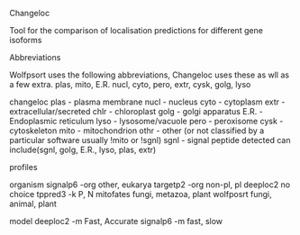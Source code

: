 Changeloc

Tool for the comparison of localisation predictions for different gene isoforms

Abbreviations

Wolfpsort uses the following abbreviations, Changeloc uses these as wll as a few extra. 
plas, mito, E.R. nucl, cyto, pero, extr, cysk, golg, lyso

changeloc
plas - plasma membrane
nucl - nucleus
cyto - cytoplasm
extr - extracellular/secreted
chlr - chloroplast
golg - golgi apparatus
E.R. - Endoplasmic reticulum
lyso - lysosome/vacuole
pero - peroxisome
cysk - cytoskeleton
mito - mitochondrion
othr - other (or not classified by a particular software usually !mito or !sgnl)
sgnl - signal peptide detected
    can include(sgnl, golg, E.R., lyso, plas, extr)


profiles

organism
signalp6 -org other, eukarya
targetp2 -org non-pl, pl
deeploc2 no choice
tppred3 -k P, N
mitofates fungi, metazoa, plant
wolfposrt fungi, animal, plant

model
deeploc2 -m Fast, Accurate
signalp6 -m fast, slow
